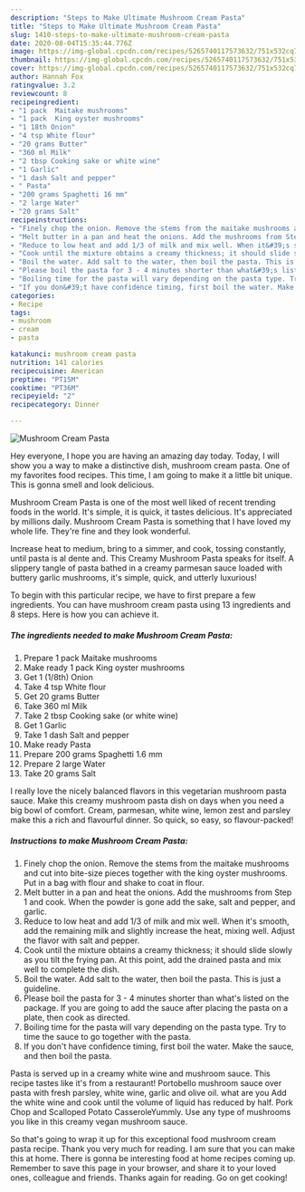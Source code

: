 ```yaml
---
description: "Steps to Make Ultimate Mushroom Cream Pasta"
title: "Steps to Make Ultimate Mushroom Cream Pasta"
slug: 1410-steps-to-make-ultimate-mushroom-cream-pasta
date: 2020-08-04T15:35:44.776Z
image: https://img-global.cpcdn.com/recipes/5265740117573632/751x532cq70/mushroom-cream-pasta-recipe-main-photo.jpg
thumbnail: https://img-global.cpcdn.com/recipes/5265740117573632/751x532cq70/mushroom-cream-pasta-recipe-main-photo.jpg
cover: https://img-global.cpcdn.com/recipes/5265740117573632/751x532cq70/mushroom-cream-pasta-recipe-main-photo.jpg
author: Hannah Fox
ratingvalue: 3.2
reviewcount: 8
recipeingredient:
- "1 pack  Maitake mushrooms"
- "1 pack  King oyster mushrooms"
- "1 18th Onion"
- "4 tsp White flour"
- "20 grams Butter"
- "360 ml Milk"
- "2 tbsp Cooking sake or white wine"
- "1 Garlic"
- "1 dash Salt and pepper"
- " Pasta"
- "200 grams Spaghetti 16 mm"
- "2 large Water"
- "20 grams Salt"
recipeinstructions:
- "Finely chop the onion. Remove the stems from the maitake mushrooms and cut into bite-size pieces together with the king oyster mushrooms. Put in a bag with flour and shake to coat in flour."
- "Melt butter in a pan and heat the onions. Add the mushrooms from Step 1 and cook. When the powder is gone add the sake, salt and pepper, and garlic."
- "Reduce to low heat and add 1/3 of milk and mix well. When it&#39;s smooth, add the remaining milk and slightly increase the heat, mixing well. Adjust the flavor with salt and pepper."
- "Cook until the mixture obtains a creamy thickness; it should slide slowly as you tilt the frying pan. At this point, add the drained pasta and mix well to complete the dish."
- "Boil the water. Add salt to the water, then boil the pasta. This is just a guideline."
- "Please boil the pasta for 3 - 4 minutes shorter than what&#39;s listed on the package. If you are going to add the sauce after placing the pasta on a plate, then cook as directed."
- "Boiling time for the pasta will vary depending on the pasta type. Try to time the sauce to go together with the pasta."
- "If you don&#39;t have confidence timing, first boil the water. Make the sauce, and then boil the pasta."
categories:
- Recipe
tags:
- mushroom
- cream
- pasta

katakunci: mushroom cream pasta 
nutrition: 141 calories
recipecuisine: American
preptime: "PT15M"
cooktime: "PT36M"
recipeyield: "2"
recipecategory: Dinner

---
```



![Mushroom Cream Pasta](https://img-global.cpcdn.com/recipes/5265740117573632/751x532cq70/mushroom-cream-pasta-recipe-main-photo.jpg)

Hey everyone, I hope you are having an amazing day today. Today, I will show you a way to make a distinctive dish, mushroom cream pasta. One of my favorites food recipes. This time, I am going to make it a little bit unique. This is gonna smell and look delicious.

Mushroom Cream Pasta is one of the most well liked of recent trending foods in the world. It's simple, it is quick, it tastes delicious. It's appreciated by millions daily. Mushroom Cream Pasta is something that I have loved my whole life. They're fine and they look wonderful.

Increase heat to medium, bring to a simmer, and cook, tossing constantly, until pasta is al dente and. This Creamy Mushroom Pasta speaks for itself. A slippery tangle of pasta bathed in a creamy parmesan sauce loaded with buttery garlic mushrooms, it&#39;s simple, quick, and utterly luxurious!


To begin with this particular recipe, we have to first prepare a few ingredients. You can have mushroom cream pasta using 13 ingredients and 8 steps. Here is how you can achieve it.

<!--inarticleads1-->

##### The ingredients needed to make Mushroom Cream Pasta:

1. Prepare 1 pack  Maitake mushrooms
1. Make ready 1 pack  King oyster mushrooms
1. Get 1 (1/8th) Onion
1. Take 4 tsp White flour
1. Get 20 grams Butter
1. Take 360 ml Milk
1. Take 2 tbsp Cooking sake (or white wine)
1. Get 1 Garlic
1. Take 1 dash Salt and pepper
1. Make ready  Pasta
1. Prepare 200 grams Spaghetti 1.6 mm
1. Prepare 2 large Water
1. Take 20 grams Salt


I really love the nicely balanced flavors in this vegetarian mushroom pasta sauce. Make this creamy mushroom pasta dish on days when you need a big bowl of comfort. Cream, parmesan, white wine, lemon zest and parsley make this a rich and flavourful dinner. So quick, so easy, so flavour-packed! 

<!--inarticleads2-->

##### Instructions to make Mushroom Cream Pasta:

1. Finely chop the onion. Remove the stems from the maitake mushrooms and cut into bite-size pieces together with the king oyster mushrooms. Put in a bag with flour and shake to coat in flour.
1. Melt butter in a pan and heat the onions. Add the mushrooms from Step 1 and cook. When the powder is gone add the sake, salt and pepper, and garlic.
1. Reduce to low heat and add 1/3 of milk and mix well. When it&#39;s smooth, add the remaining milk and slightly increase the heat, mixing well. Adjust the flavor with salt and pepper.
1. Cook until the mixture obtains a creamy thickness; it should slide slowly as you tilt the frying pan. At this point, add the drained pasta and mix well to complete the dish.
1. Boil the water. Add salt to the water, then boil the pasta. This is just a guideline.
1. Please boil the pasta for 3 - 4 minutes shorter than what&#39;s listed on the package. If you are going to add the sauce after placing the pasta on a plate, then cook as directed.
1. Boiling time for the pasta will vary depending on the pasta type. Try to time the sauce to go together with the pasta.
1. If you don&#39;t have confidence timing, first boil the water. Make the sauce, and then boil the pasta.


Pasta is served up in a creamy white wine and mushroom sauce. This recipe tastes like it&#39;s from a restaurant! Portobello mushroom sauce over pasta with fresh parsley, white wine, garlic and olive oil. what are you Add the white wine and cook until the volume of liquid has reduced by half. Pork Chop and Scalloped Potato CasseroleYummly. Use any type of mushrooms you like in this creamy vegan mushroom sauce. 

So that's going to wrap it up for this exceptional food mushroom cream pasta recipe. Thank you very much for reading. I am sure that you can make this at home. There is gonna be interesting food at home recipes coming up. Remember to save this page in your browser, and share it to your loved ones, colleague and friends. Thanks again for reading. Go on get cooking!
